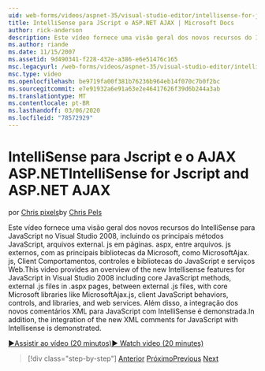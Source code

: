 ```yaml
---
uid: web-forms/videos/aspnet-35/visual-studio-editor/intellisense-for-jscript-and-aspnet-ajax
title: IntelliSense para JScript e ASP.NET AJAX | Microsoft Docs
author: rick-anderson
description: Este vídeo fornece uma visão geral dos novos recursos do IntelliSense para JavaScript no Visual Studio 2008, incluindo os principais métodos JavaScript, arquivos external. js i...
ms.author: riande
ms.date: 11/15/2007
ms.assetid: 9d490341-f228-432e-a386-e6e51476c165
msc.legacyurl: /web-forms/videos/aspnet-35/visual-studio-editor/intellisense-for-jscript-and-aspnet-ajax
msc.type: video
ms.openlocfilehash: be9719fa00f381b76236b964eb14f070c7b0f2bc
ms.sourcegitcommit: e7e91932a6e91a63e2e46417626f39d6b244a3ab
ms.translationtype: MT
ms.contentlocale: pt-BR
ms.lasthandoff: 03/06/2020
ms.locfileid: "78572929"
---
```

# <a name="intellisense-for-jscript-and-aspnet-ajax"></a><span data-ttu-id="b4f2c-103">IntelliSense para Jscript e o AJAX ASP.NET</span><span class="sxs-lookup"><span data-stu-id="b4f2c-103">IntelliSense for Jscript and ASP.NET AJAX</span></span>

<span data-ttu-id="b4f2c-104">por [Chris pixels](https://twitter.com/chrispels)</span><span class="sxs-lookup"><span data-stu-id="b4f2c-104">by [Chris Pels](https://twitter.com/chrispels)</span></span>

<span data-ttu-id="b4f2c-105">Este vídeo fornece uma visão geral dos novos recursos do IntelliSense para JavaScript no Visual Studio 2008, incluindo os principais métodos JavaScript, arquivos external. js em páginas. aspx, entre arquivos. js externos, com as principais bibliotecas da Microsoft, como MicrosoftAjax. js, Client Comportamentos, controles e bibliotecas do JavaScript e serviços Web.</span><span class="sxs-lookup"><span data-stu-id="b4f2c-105">This video provides an overview of the new Intellisense features for JavaScript in Visual Studio 2008 including core JavaScript methods, external .js files in .aspx pages, between external .js files, with core Microsoft libraries like MicrosoftAjax.js, client JavaScript behaviors, controls, and libraries, and web services.</span></span> <span data-ttu-id="b4f2c-106">Além disso, a integração dos novos comentários XML para JavaScript com IntelliSense é demonstrada.</span><span class="sxs-lookup"><span data-stu-id="b4f2c-106">In addition, the integration of the new XML comments for JavaScript with Intellisense is demonstrated.</span></span>

[<span data-ttu-id="b4f2c-107">&#9654;Assistir ao vídeo (20 minutos)</span><span class="sxs-lookup"><span data-stu-id="b4f2c-107">&#9654; Watch video (20 minutes)</span></span>](https://channel9.msdn.com/Blogs/ASP-NET-Site-Videos/intellisense-for-jscript-and-aspnet-ajax)

> [!div class="step-by-step"]
> <span data-ttu-id="b4f2c-108">[Anterior](multi-targeting-support-in-visual-studio-2008.md)
> [Próximo](quick-tour-of-the-visual-studio-2008-integrated-development-environment.md)</span><span class="sxs-lookup"><span data-stu-id="b4f2c-108">[Previous](multi-targeting-support-in-visual-studio-2008.md)
[Next](quick-tour-of-the-visual-studio-2008-integrated-development-environment.md)</span></span>
